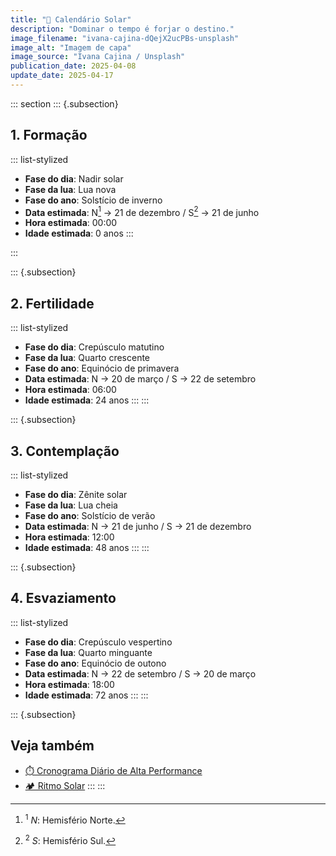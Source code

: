 ```yaml
---
title: "🌄 Calendário Solar"
description: "Dominar o tempo é forjar o destino."
image_filename: "ivana-cajina-dQejX2ucPBs-unsplash"
image_alt: "Imagem de capa"
image_source: "Ivana Cajina / Unsplash"
publication_date: 2025-04-08
update_date: 2025-04-17
---
```


::: section
::: {.subsection}
## 1. Formação

::: list-stylized
* **Fase do dia**: Nadir solar
* **Fase da lua**: Lua nova
* **Fase do ano**: Solstício de inverno
* **Data estimada**: N[^1] → 21 de dezembro / S[^2] → 21 de junho
* **Hora estimada**: 00:00
* **Idade estimada**: 0 anos
:::

[^1]: <sup>1</sup> _N_: Hemisfério Norte.
[^2]: <sup>2</sup> _S_: Hemisfério Sul.

:::

::: {.subsection}
## 2. Fertilidade

::: list-stylized
* **Fase do dia**: Crepúsculo matutino
* **Fase da lua**: Quarto crescente
* **Fase do ano**: Equinócio de primavera
* **Data estimada**: N → 20 de março / S → 22 de setembro
* **Hora estimada**: 06:00
* **Idade estimada**: 24 anos
:::
:::

::: {.subsection}
## 3. Contemplação

::: list-stylized
* **Fase do dia**: Zênite solar
* **Fase da lua**: Lua cheia
* **Fase do ano**: Solstício de verão
* **Data estimada**: N → 21 de junho / S → 21 de dezembro
* **Hora estimada**: 12:00
* **Idade estimada**: 48 anos
:::
:::

::: {.subsection}
## 4. Esvaziamento

::: list-stylized
* **Fase do dia**: Crepúsculo vespertino
* **Fase da lua**: Quarto minguante
* **Fase do ano**: Equinócio de outono
* **Data estimada**: N → 22 de setembro / S → 20 de março
* **Hora estimada**: 18:00
* **Idade estimada**: 72 anos
:::
:::

::: {.subsection}
## Veja também
* [⏱️ Cronograma Diário de Alta Performance](/high-performance-daily-schedule/)
* [🏕️ Ritmo Solar](/solar-rhythm/)
:::
:::
